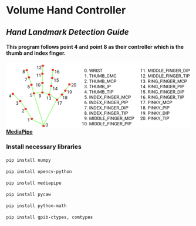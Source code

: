 # Volume Hand Controller

## **_Hand Landmark Detection Guide_**
#### This program follows point 4 and point 8 as their controller which is the thumb and index finger. 

![hand-landmarks.png](hand-landmarks.png)
**[MediaPipe ](https://developers.google.com/mediapipe/solutions/vision/hand_landmarker)**
### __Install necessary libraries__

`pip install numpy`

`pip install opencv-python`

`pip install mediapipe`

`pip install pycaw`

`pip install python-math`

`pip install gpib-ctypes, comtypes`

